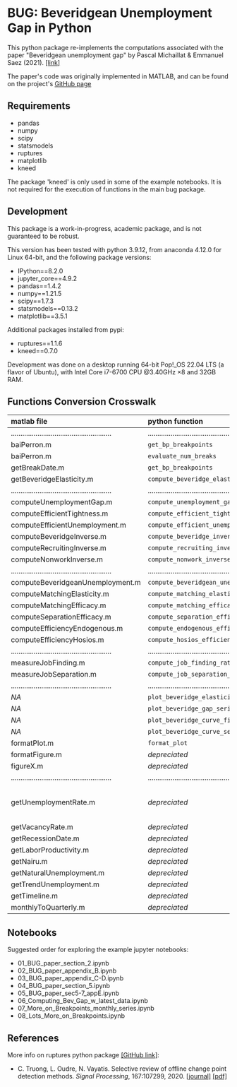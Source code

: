 # BUG: Beveridgean Unemployment Gap in Python

This python package re-implements the computations associated with the paper "Beveridgean unemployment gap"
by Pascal Michaillat & Emmanuel Saez (2021). [[link]](https://doi.org/10.1016/j.pubecp.2021.100009)

The paper's code was originally implemented in MATLAB, and can be found on the project's 
[GitHub page](https://github.com/pascalmichaillat/unemployment-gap)

## Requirements

  * pandas
  * numpy
  * scipy
  * statsmodels
  * ruptures
  * matplotlib
  * kneed

The package 'kneed' is only used in some of the example notebooks. It is not required for the execution of functions 
in the main bug package.   
  
## Development

This package is a work-in-progress, academic package, and is not guaranteed to be robust.

This version has been tested with python 3.9.12, from anaconda 4.12.0 for Linux 64-bit, and the following package versions:

  * IPython==8.2.0
  * jupyter_core==4.9.2
  * pandas==1.4.2
  * numpy==1.21.5
  * scipy==1.7.3
  * statsmodels==0.13.2
  * matplotlib==3.5.1
  
Additional packages installed from pypi:

  * ruptures==1.1.6
  * kneed==0.7.0
   
  
Development was done on a desktop running 64-bit Pop!_OS 22.04 LTS (a flavor of Ubuntu), with Intel Core i7-6700 CPU @3.40GHz ×8 and 32GB RAM. 
  
## Functions Conversion Crosswalk


| matlab file | python function | python file/notes | 
| :---------- | :-------------- | :---------: |	
|.....................................................|.....................................................|.....................................................|
| baiPerron.m					| `get_bp_breakpoints` 			 | breakpoints.py |
| baiPerron.m  					| `evaluate_num_breaks` 		 | ^ |
| getBreakDate.m				| `get_bp_breakpoints` 			 | ^ |
| getBeveridgeElasticity.m		| `compute_beveridge_elasticity` | ^ |
|.....................................................|.....................................................|.....................................................|
| computeUnemploymentGap.m			| `compute_unemployment_gap` 		| suffstats.py |
| computeEfficientTightness.m		| `compute_efficient_tightness` 	| ^ |
| computeEfficientUnemployment.m	| `compute_efficient_unemployment`  | ^ |
| computeBeveridgeInverse.m		| `compute_beveridge_inverse`  			| ^ |
| computeRecruitingInverse.m	| `compute_recruiting_inverse` 			| ^ |
| computeNonworkInverse.m		| `compute_nonwork_inverse`	   			| ^ |
|.....................................................|.....................................................|.....................................................|
| computeBeveridgeanUnemployment.m	| `compute_beveridgean_unemployment` | dmpmodel.py |
| computeMatchingElasticity.m		| `compute_matching_elasticity` 	 | ^ |
| computeMatchingEfficacy.m			| `compute_matching_efficacy`		 | ^ |
| computeSeparationEfficacy.m		| `compute_separation_efficacy`		 | ^ |
| computeEfficiencyEndogenous.m		| `compute_endogenous_efficiency`	 | ^ |
| computeEfficiencyHosios.m			| `compute_hosios_efficiency`		 | ^ |
|.....................................................|.....................................................|.....................................................|
| measureJobFinding.m			| `compute_job_finding_rate`  	| jobrates.py |
| measureJobSeparation.m		| `compute_job_separation_rate`	| ^ |
|.....................................................|.....................................................|.....................................................|
| 	*NA*					| `plot_beveridge_elasticity_series` |  viz.py  |
| 	*NA*					| `plot_beveridge_gap_series` |  ^  |
| 	*NA*					| `plot_beveridge_curve_fits` |  ^  |
| 	*NA*					| `plot_beveridge_curve_segments` |  ^  |
| formatPlot.m				| `format_plot`	| ^ |
| formatFigure.m			| *depreciated*	| ^ |
| figureX.m					| *depreciated*	| ^ |
|.....................................................|.....................................................|.....................................................|
| getUnemploymentRate.m		| *depreciated*	| handled wth pandas functionality <br>  demonstrated in jupyter notebooks |
| getVacancyRate.m			| *depreciated*	| ^ |
| getRecessionDate.m		| *depreciated*	| ^ |
| getLaborProductivity.m	| *depreciated*	| ^ |
| getNairu.m				| *depreciated*	| ^ |
| getNaturalUnemployment.m	| *depreciated*	| ^ |
| getTrendUnemployment.m	| *depreciated*	| ^ |
| getTimeline.m 			| *depreciated*	| ^ |
| monthlyToQuarterly.m		| *depreciated*	| ^ |



## Notebooks

Suggested order for exploring the example jupyter notebooks:

  * 01\_BUG\_paper\_section\_2.ipynb
  * 02\_BUG\_paper\_appendix\_B.ipynb
  * 03\_BUG\_paper\_appendix\_C-D.ipynb
  * 04\_BUG\_paper\_section\_5.ipynb
  * 05\_BUG\_paper\_sec5-7\_appE.ipynb
  * 06\_Computing\_Bev\_Gap\_w\_latest\_data.ipynb
  * 07\_More\_on\_Breakpoints\_monthly\_series.ipynb
  * 08\_Lots\_More\_on\_Breakpoints.ipynb

## References

More info on ruptures python package [[GitHub link]](https://github.com/deepcharles/ruptures):

  - C. Truong, L. Oudre, N. Vayatis. Selective review of offline change point detection methods. _Signal Processing_, 167:107299, 2020. [[journal]](https://doi.org/10.1016/j.sigpro.2019.107299) [[pdf]](http://www.laurentoudre.fr/publis/TOG-SP-19.pdf)




